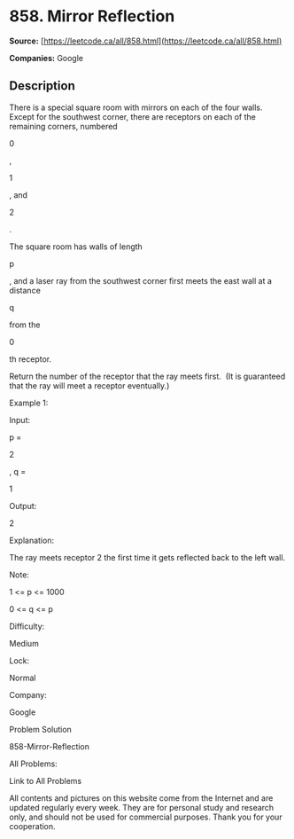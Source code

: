 # 858. Mirror Reflection

**Source:** [https://leetcode.ca/all/858.html](https://leetcode.ca/all/858.html)

**Companies:** Google

## Description

There is a special square room with mirrors on each of the four walls.  Except
        for the southwest corner, there are receptors on each of the remaining corners,
        numbered

0

,

1

, and

2

.

The square room has walls of length

p

, and a laser ray from the southwest corner first
        meets the east wall at a distance

q

from the

0

th receptor.

Return the number of the receptor that the ray meets first.  (It is guaranteed that the
        ray will meet a receptor eventually.)

Example 1:

Input:

p =

2

, q =

1

Output:

2

Explanation:

The ray meets receptor 2 the first time it gets reflected back to the left wall.

Note:

1 <= p <= 1000

0 <= q <= p

Difficulty:

Medium

Lock:

Normal

Company:

Google

Problem Solution

858-Mirror-Reflection

All Problems:

Link to All Problems

All contents and pictures on this website come from the Internet and are updated regularly every week. They are for personal study and research only, and should not be used for commercial purposes. Thank you for your cooperation.

